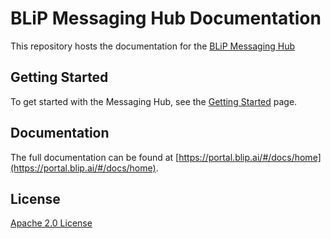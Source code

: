 # BLiP Messaging Hub Documentation

This repository hosts the documentation for the [BLiP Messaging Hub](https://blip.ai/)

## Getting Started

To get started with the Messaging Hub, see the [Getting Started](https://portal.blip.ai/#/docs/home) page.

## Documentation 

The full documentation can be found at [https://portal.blip.ai/#/docs/home](https://portal.blip.ai/#/docs/home).

## License

[Apache 2.0 License](https://github.com/takenet/messaginghub-docs/blob/master/LICENSE) 
